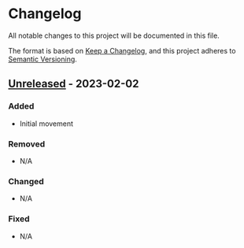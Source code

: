 # Changelog

All notable changes to this project will be documented in this file.

The format is based on [Keep a Changelog](https://keepachangelog.com/en/1.0.0/),
and this project adheres to [Semantic Versioning](https://semver.org/spec/v2.0.0.html).

## [Unreleased] - 2023-02-02

### Added

- Initial movement

### Removed

- N/A

### Changed

- N/A

### Fixed

- N/A

<!-- ## [0.0.0]

### Added

- N/A

### Removed

- N/A

### Changed

- N/A

### Fixed

- N/A -->

[unreleased]: https://github.com/Corofides/Movem/compare/master...HEAD

<!-- [0.0.2]: https://github.com/Corofides/Movem/compare/v0.0.1...v0.0.2 -->
<!-- [0.0.1]: https://github.com/Corofides/Movem/releases/tag/v0.0.1 -->
